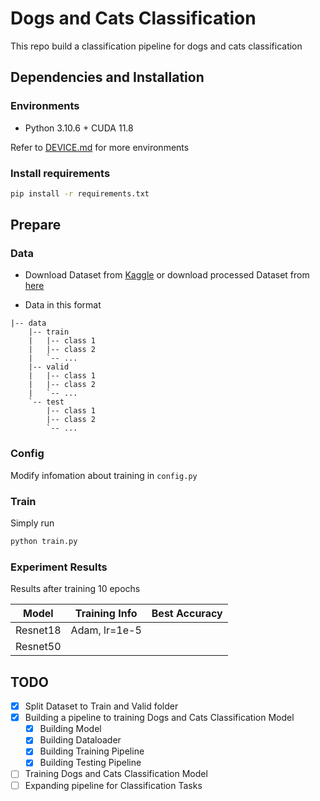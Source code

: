 # Dogs and Cats Classification

This repo build a classification pipeline for dogs and cats classification

## Dependencies and Installation

### Environments

- Python 3.10.6 + CUDA 11.8

Refer to [DEVICE.md](./DEVICE.md) for more environments

### Install requirements

``` bash
pip install -r requirements.txt
```

## Prepare

### Data

- Download Dataset from [Kaggle](https://www.kaggle.com/c/dogs-vs-cats) or download processed Dataset from [here](https://drive.google.com/file/d/1hI2s-U7PwlQUFc8eHtBtl1_TCLtDliId/view?usp=share_link)

- Data in this format

``` files
|-- data
    |-- train
    |   |-- class 1
    |   |-- class 2
    |   `-- ...
    |-- valid
    |   |-- class 1
    |   |-- class 2
    |   `-- ...
    `-- test
        |-- class 1
        |-- class 2
        `-- ...
```

### Config

Modify infomation about training in `config.py`

### Train

Simply run 

``` bash
python train.py
```

### Experiment Results

Results after training 10 epochs

| Model       | Training Info | Best Accuracy |
| ----------- |:-------------:| :-----------: |
| Resnet18    | Adam, lr=1e-5 |               |
| Resnet50    |               |               |


## TODO

- [x] Split Dataset to Train and Valid folder
- [x] Building a pipeline to training Dogs and Cats Classification Model
    - [x] Building Model
    - [x] Building Dataloader
    - [x] Building Training Pipeline
    - [x] Building Testing Pipeline
- [ ] Training Dogs and Cats Classification Model
- [ ] Expanding pipeline for Classification Tasks